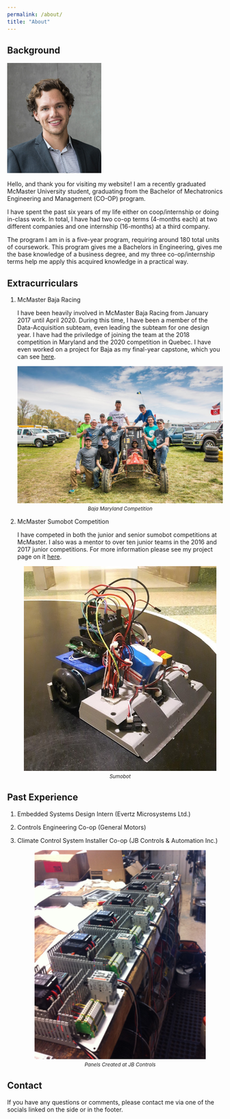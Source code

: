 ```yaml
---
permalink: /about/
title: "About"
---
```

<link rel="stylesheet" type="text/css" href="/style.css">

## Background
<div class="imageLeft-container">
  <div class="imageLeft"><img src="/assets/images/headshot.jpg" alt="headshot" width="220"/></div>
  <div class="imageLeft-content"><p>Hello, and thank you for visiting my website! I am a recently graduated McMaster University student, graduating from the Bachelor of Mechatronics Engineering and Management (CO-OP) program.</p>
  <p>I have spent the past six years of my life either on coop/internship or doing in-class work. In total, I have had two co-op terms (4-months each) at two different companies and one internship (16-months) at a third company.</p>
  <p>The program I am in is a five-year program, requiring around 180 total units of coursework. This program gives me a Bachelors in Engineering, gives me the base knowledge of a business degree, and my three co-op/internship terms help me apply this acquired knowledge in a practical way.</p></div>
</div>

## Extracurriculars
1. McMaster Baja Racing 

	I have been heavily involved in McMaster Baja Racing from January 2017 until April 2020. During this time, I have been a member of the Data-Acquisition subteam, even leading the subteam for one design year. I have had the priviledge of joining the team at the 2018 competition in Maryland and the 2020 competition in Quebec. I have even worked on a project for Baja as my final-year capstone, which you can see [here](noahzwiep.github.io/projects/capstone).
	<p style="text-align: center;" align="center">
	  <img src="/assets/images/projects/baja/maryland.jpg" class="centerImage" alt="Maryland Competition" width="600"/><br>
	  <i><small>Baja Maryland Competition</small></i>
	</p>

2. McMaster Sumobot Competition

	I have competed in both the junior and senior sumobot competitions at McMaster. I also was a mentor to over ten junior teams in the 2016 and 2017 junior competitions. For more information please see my project page on it [here](noahzwiep.github.io/projects/sumobots).
	<p style="text-align: center;" align="center">
	  <img src="/assets/images/projects/sumobots/senior_competition.jpg" class="centerImage" alt="Sumobot Senior Competition" width="450"/><br>
	  <i><small>Sumobot</small></i>
	</p>

## Past Experience
1. Embedded Systems Design Intern (Evertz Microsystems Ltd.) 
2. Controls Engineering Co-op (General Motors)
3. Climate Control System Installer Co-op (JB Controls & Automation Inc.)

	<p style="text-align: center;" align="center">
	  <img src="/assets/images/projects/jbcontrols/pump_control_panel.jpg" class="centerImage" alt="Pump Control Panel" width="400"/><br>
	  <i><small>Panels Created at JB Controls</small></i>
	</p>

## Contact
If you have any questions or comments, please contact me via one of the socials linked on the side or in the footer. 